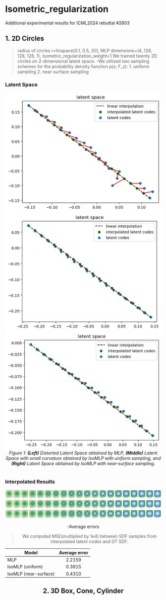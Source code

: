 # Isometric_regularization
Additional experimental results for ICML2024 rebuttal #2803

## 1. 2D Circles 
>radius of circles r=linspace(0.1, 0.5, 20), MLP dimensions=(4, 128, 128, 128, 1), isometric_regularization_weight=1
We trained twenty 2D circles on 2-dimensional latent space.
-We utilized two sampling schemes for the probability density function p(x; F_z): 1. uniform sampling 2. near-surface sampling 
### Latent Space
<center>
<div class="imgCollage">
<span style="width: 25%"><img src="./images/1/mlp_latent_space.png"/></span>
<span style="width: 25%"><img src="./images/1/iso_latent_space_0.png"/> </span>
<span style="width: 25%"><img src="./images/1/iso_latent_space_1.png"/> </span>
</div>
  <I>Figure 1: <b>(Left)</b> Distorted Latent Space obtained by MLP, <b>(Middle)</b> Latent Space with small curvature obtained by IsoMLP with uniform sampling, and <b>(Right)</b> Latent Space obtained by IsoMLP with near-surface sampling. </I>
</center>
<br>

### Interpolated Results
<center>
<div class="imgCollage">
<span style="width: 31.8%"><img src="./images/1/mlp_interp.png"/></span>
<span style="width: 31.8%"><img src="./images/1/iso_interp_0.png"/> </span>
<span style="width: 31.8%"><img src="./images/1/iso_interp_1.png"/> </span>
</div>
  
-Average errors
>We computed MSE(multiplied by 1e4) between SDF samples from interpolated latent codes and GT SDF.

| Model        | Average error           |
| ------------- |:-------------:|
| MLP | 2.2159 |
| IsoMLP (uniform)      | 0.3615      |
| IsoMLP (near-surface) | 0.4310      |

## 2. 3D Box, Cone, Cylinder
